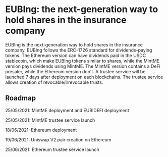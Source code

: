 # EUBIng: the next-generation way to hold shares in the insurance company

EUBIng is the next-generation way to hold shares in the insurance company. EUBIng follows the ERC-1726 standard for dividends-paying tokens.
The Ethereum version can have dividends paid in the USDC stablecoin, which make EUBIng tokens similar to shares, while the MintME version pays dividends using MintME.
The MintME version contains a DeFi presaler, while the Ethereum version don't. A trustee service will be launched 7 days after deployment on each blockchains.
The trustee service allows creation of revocable/irrevocable trusts.

## Roadmap

25/05/2021: MintME deployment and EUBIDEFI deployment

25/05/2021: MintME trustee service launch

18/06/2021: Ethereum deployment

19/06/2021: Uniswap V2 pair creation on Ethereum

25/06/2021: Ethereum trustee service launch
